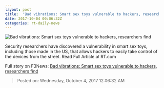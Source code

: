 ```yaml
---
layout: post
title:  "Bad vibrations: Smart sex toys vulnerable to hackers, researchers find"
date: 2017-10-04 00:06:32Z
categories: rt-daily-news
---
```


![Bad vibrations: Smart sex toys vulnerable to hackers, researchers find](https://cdni.rt.com/files/2017.10/article/59d41f34fc7e9374238b4567.jpg)

Security researchers have discovered a vulnerability in smart sex toys, including those made in the US, that allows hackers to easily take control of the devices from the street. Read Full Article at RT.com


Full story on F3News: [Bad vibrations: Smart sex toys vulnerable to hackers, researchers find](http://www.f3nws.com/n/jPmSWB)

> Posted on: Wednesday, October 4, 2017 12:06:32 AM
